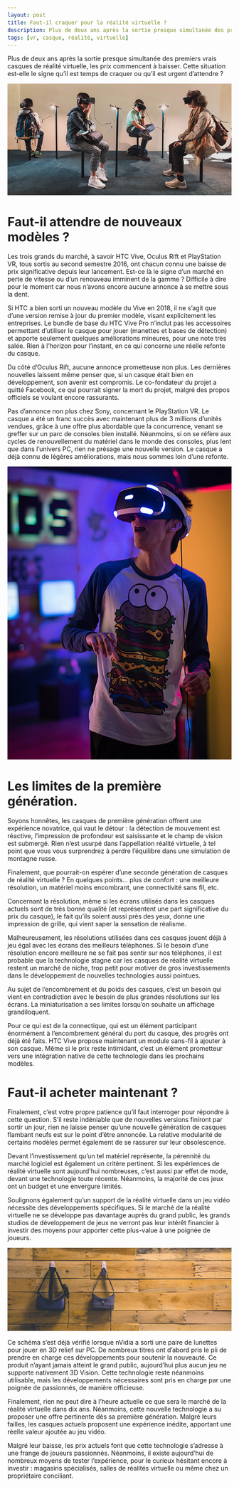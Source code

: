 ```yaml
---
layout: post
title: Faut-il craquer pour la réalité virtuelle ?
description: Plus de deux ans après la sortie presque simultanée des premiers vrais casques de réalité virtuelle, les prix commencent à baisser. Est-ce le moment de craquer ou est-il urgent d’attendre ?
tags: [vr, casque, réalité, virtuelle]
---
```


Plus de deux ans après la sortie presque simultanée des premiers vrais casques de réalité virtuelle, les prix commencent à baisser. Cette situation est-elle le signe qu’il est temps de craquer ou qu’il est urgent d’attendre ?

![](/assets/images/articles/2018/vr/lucrezia-carnelos-1081230-unsplash.jpg)

# Faut-il attendre de nouveaux modèles ?

Les trois grands du marché, à savoir HTC Vive, Oculus Rift et PlayStation VR, tous sortis au second semestre 2016, ont chacun connu une baisse de prix significative depuis leur lancement. Est-ce là le signe d’un marché en perte de vitesse ou d’un renouveau imminent de la gamme ? Difficile à dire pour le moment car nous n’avons encore aucune annonce à se mettre sous la dent.

Si HTC a bien sorti un nouveau modèle du Vive en 2018, il ne s’agit que d’une version remise à jour du premier modèle, visant explicitement les entreprises. Le bundle de base du HTC Vive Pro n’inclut pas les accessoires permettant d’utiliser le casque pour jouer (manettes et bases de détection) et apporte seulement quelques améliorations mineures, pour une note très salée. Rien à l’horizon pour l’instant, en ce qui concerne une réelle refonte du casque.

Du côté d’Oculus Rift, aucune annonce prometteuse non plus. Les dernières nouvelles laissent même penser que, si un casque était bien en développement, son avenir est compromis. Le co-fondateur du projet a quitté Facebook, ce qui pourrait signer la mort du projet, malgré des propos officiels se voulant encore rassurants.

Pas d’annonce non plus chez Sony, concernant le PlayStation VR. Le casque a été un franc succès avec maintenant plus de 3 millions d’unités vendues, grâce à une offre plus abordable que la concurrence, venant se greffer sur un parc de consoles bien installé. Néanmoins, si on se réfère aux cycles de renouvellement du matériel dans le monde des consoles, plus lent que dans l’univers PC, rien ne présage une nouvelle version. Le casque a déjà connu de légères améliorations, mais nous sommes loin d’une refonte.

![](/assets/images/articles/2018/vr/uriel-soberanes-794026-unsplash.jpg)

# Les limites de la première génération.

Soyons honnêtes, les casques de première génération offrent une expérience novatrice, qui vaut le détour : la détection de mouvement est réactive, l’impression de profondeur est saisissante et le champ de vision est submergé. Rien n’est usurpé dans l’appellation réalité virtuelle, à tel point que vous vous surprendrez à perdre l’équilibre dans une simulation de montagne russe.

Finalement, que pourrait-on espérer d’une seconde génération de casques de réalité virtuelle ? En quelques points… plus de confort : une meilleure résolution, un matériel moins encombrant, une connectivité sans fil, etc.

Concernant la résolution, même si les écrans utilisés dans les casques actuels sont de très bonne qualité (et représentent une part significative du prix du casque), le fait qu’ils soient aussi près des yeux, donne une impression de grille, qui vient saper la sensation de réalisme.

Malheureusement, les résolutions utilisées dans ces casques jouent déjà à jeu égal avec les écrans des meilleurs téléphones. Si le besoin d’une résolution encore meilleure ne se fait pas sentir sur nos téléphones, il est probable que la technologie stagne car les casques de réalité virtuelle restent un marché de niche, trop petit pour motiver de gros investissements dans le développement de nouvelles technologies aussi pointues.

Au sujet de l’encombrement et du poids des casques, c’est un besoin qui vient en contradiction avec le besoin de plus grandes résolutions sur les écrans. La miniaturisation a ses limites lorsqu’on souhaite un affichage grandiloquent.

Pour ce qui est de la connectique, qui est un élément participant énormément à l’encombrement général du port du casque, des progrès ont déjà été faits. HTC Vive propose maintenant un module sans-fil à ajouter à son casque. Même si le prix reste intimidant, c’est un élément prometteur vers une intégration native de cette technologie dans les prochains modèles.

# Faut-il acheter maintenant ?

Finalement, c’est votre propre patience qu’il faut interroger pour répondre à cette question. S’il reste indéniable que de nouvelles versions finiront par sortir un jour, rien ne laisse penser qu’une nouvelle génération de casques flambant neufs est sur le point d’être annoncée. La relative modularité de certains modèles permet également de se rassurer sur leur obsolescence.

Devant l’investissement qu’un tel matériel représente, la pérennité du marché logiciel est également un critère pertinent. Si les expériences de réalité virtuelle sont aujourd’hui nombreuses, c’est aussi par effet de mode, devant une technologie toute récente. Néanmoins, la majorité de ces jeux ont un budget et une envergure limités.

Soulignons également qu’un support de la réalité virtuelle dans un jeu vidéo nécessite des développements spécifiques. Si le marché de la réalité virtuelle ne se développe pas davantage auprès du grand public, les grands studios de développement de jeux ne verront pas leur intérêt financier à investir des moyens pour apporter cette plus-value à une poignée de joueurs.

![](/assets/images/articles/2018/vr/neonbrand-386945-unsplash.jpg)

Ce schéma s’est déjà vérifié lorsque nVidia a sorti une paire de lunettes pour jouer en 3D relief sur PC. De nombreux titres ont d’abord pris le pli de prendre en charge ces développements pour soutenir la nouveauté. Ce produit n’ayant jamais atteint le grand public, aujourd’hui plus aucun jeu ne supporte nativement 3D Vision. Cette technologie reste néanmoins utilisable, mais les développements nécessaires sont pris en charge par une poignée de passionnés, de manière officieuse.

Finalement, rien ne peut dire à l’heure actuelle ce que sera le marché de la réalité virtuelle dans dix ans. Néanmoins, cette nouvelle technologie a su proposer une offre pertinente dès sa première génération. Malgré leurs failles, les casques actuels proposent une expérience inédite, apportant une réelle valeur ajoutée au jeu vidéo.

Malgré leur baisse, les prix actuels font que cette technologie s’adresse à une frange de joueurs passionnés. Néanmoins, il existe aujourd’hui de nombreux moyens de tester l’expérience, pour le curieux hésitant encore à investir : magasins spécialisés, salles de réalités virtuelle ou même chez un propriétaire conciliant. 